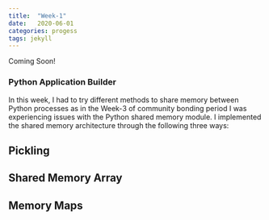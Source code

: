 ```yaml
---
title:  "Week-1"
date:   2020-06-01
categories: progess
tags: jekyll
---
```

Coming Soon!

### Python Application Builder

In this week, I had to try different methods to share memory between Python processes as in the Week-3 of community bonding period I was experiencing issues with the Python shared memory module. I implemented the shared memory architecture through the following three ways:

## Pickling

## Shared Memory Array

## Memory Maps
